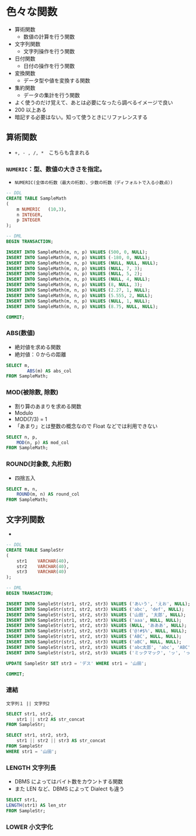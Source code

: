 # 色々な関数

- 算術関数
  - 数値の計算を行う関数
- 文字列関数
  - 文字列操作を行う関数
- 日付関数
  - 日付の操作を行う関数
- 変換関数
  - データ型や値を変換する関数
- 集約関数
  - データの集計を行う関数
- よく使うのだけ覚えて、あとは必要になったら調べるイメージで良い
- 200 以上ある
- 暗記する必要はない。知って使うときにリファレンスする

## 算術関数

- `+, - , /, *`　こちらも含まれる

### `NUMERIC`：型、数値の大きさを指定。

- `NUMERIC(全体の桁数（最大の桁数）、少数の桁数（ディフォルトで入る小数点）)`

```sql
-- DDL
CREATE TABLE SampleMath
(
    m NUMERIC   (10,3),
    n INTEGER,
    p INTEGER
);

-- DML
BEGIN TRANSACTION;

INSERT INTO SampleMath(m, n, p) VALUES (500, 0, NULL);
INSERT INTO SampleMath(m, n, p) VALUES (-180, 0, NULL);
INSERT INTO SampleMath(m, n, p) VALUES (NULL, NULL, NULL);
INSERT INTO SampleMath(m, n, p) VALUES (NULL, 7, 3);
INSERT INTO SampleMath(m, n, p) VALUES (NULL, 5, 2);
INSERT INTO SampleMath(m, n, p) VALUES (NULL, 4, NULL);
INSERT INTO SampleMath(m, n, p) VALUES (8, NULL, 3);
INSERT INTO SampleMath(m, n, p) VALUES (2.27, 1, NULL);
INSERT INTO SampleMath(m, n, p) VALUES (5.555, 2, NULL);
INSERT INTO SampleMath(m, n, p) VALUES (NULL, 1, NULL);
INSERT INTO SampleMath(m, n, p) VALUES (8.75, NULL, NULL);

COMMIT;
```

### ABS(数値)

- 絶対値を求める関数
- 絶対値：０からの距離

```sql
SELECT m,
        ABS(m) AS abs_col
FROM SampleMath;
```

### MOD(被除数, 除数)

- 割り算のあまりを求める関数
- Modulo
- MOD(7/3) = 1
- 「あまり」とは整数の概念なので Float などでは利用できない

```sql
SELECT n, p,
    MOD(n, p) AS mod_col
FROM SampleMath;
```

### ROUND(対象数, 丸桁数)

- 四捨五入

```sql
SELECT m, n,
    ROUND(m, n) AS round_col
FROM SampleMath;
```

## 文字列関数

-

```sql
-- DDL
CREATE TABLE SampleStr
(
    str1    VARCHAR(40),
    str2    VARCHAR(40),
    str3    VARCHAR(40)
);

-- DML
BEGIN TRANSACTION;

INSERT INTO SampleStr(str1, str2, str3) VALUES ('あいう', 'えお', NULL);
INSERT INTO SampleStr(str1, str2, str3) VALUES ('abc', 'def', NULL);
INSERT INTO SampleStr(str1, str2, str3) VALUES ('山田', '太郎', NULL);
INSERT INTO SampleStr(str1, str2, str3) VALUES ('aaa', NULL, NULL);
INSERT INTO SampleStr(str1, str2, str3) VALUES (NULL, 'あああ', NULL);
INSERT INTO SampleStr(str1, str2, str3) VALUES ('@!#$%', NULL, NULL);
INSERT INTO SampleStr(str1, str2, str3) VALUES ('ABC', NULL, NULL);
INSERT INTO SampleStr(str1, str2, str3) VALUES ('aBC', NULL, NULL);
INSERT INTO SampleStr(str1, str2, str3) VALUES ('abc太郎', 'abc', 'ABC');
INSERT INTO SampleStr(str1, str2, str3) VALUES ('ミックマック', 'ッ', 'っ');

UPDATE SampleStr SET str3 = 'デス' WHERE str1 = '山田';

COMMIT;
```

### 連結

`文字列１ || 文字列2`

```sql
SELECT str1, str2,
    str1 || str2 AS str_concat
FROM SampleStr;

SELECT str1, str2, str3,
    str1 || str2 || str3 AS str_concat
FROM SampleStr
WHERE str1 = '山田';
```

### LENGTH 文字列長

- DBMS によってはバイト数をカウントする関数
- また LEN など、DBMS によって Dialect も違う

```sql
SELECT str1,
LENGTH(str1) AS len_str
FROM SampleStr;
```

### LOWER 小文字化
